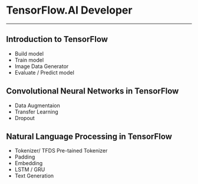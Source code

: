 # TensorFlow.AI Developer

----------------------------------------------------------------------------------------

## Introduction to TensorFlow

- Build model
- Train model
- Image Data Generator
- Evaluate / Predict model

## Convolutional Neural Networks in TensorFlow

- Data Augmentaion
- Transfer Learning 
- Dropout

## Natural Language Processing in TensorFlow

- Tokenizer/ TFDS Pre-tained Tokenizer
- Padding
- Embedding
- LSTM / GRU
- Text Generation

